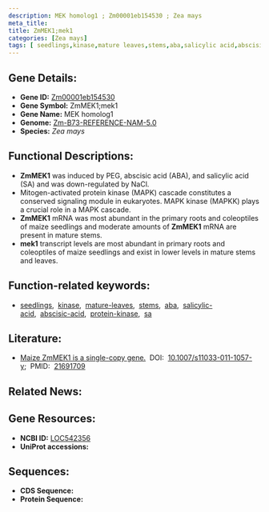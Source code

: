 ```yaml
---
description: MEK homolog1 ; Zm00001eb154530 ; Zea mays
meta_title:
title: ZmMEK1;mek1
categories: [Zea mays]
tags: [ seedlings,kinase,mature leaves,stems,aba,salicylic acid,abscisic acid,protein kinase,sa ]
---
```


## Gene Details:
- **Gene ID:**	[Zm00001eb154530](https://www.maizegdb.org/gene_center/gene/Zm00001eb154530)
- **Gene Symbol:** ZmMEK1;mek1
- **Gene Name:** MEK homolog1
- **Genome:** [Zm-B73-REFERENCE-NAM-5.0](https://www.maizegdb.org/genome/assembly/Zm-B73-REFERENCE-NAM-5.0)
- **Species:** *Zea mays*

## Functional Descriptions:
   - **ZmMEK1** was induced by PEG, abscisic acid (ABA), and salicylic acid (SA) and was down-regulated by NaCl.
   - Mitogen-activated protein kinase (MAPK) cascade constitutes a conserved signaling module in eukaryotes. MAPK kinase (MAPKK) plays a crucial role in a MAPK cascade.
   - **ZmMEK1** mRNA was most abundant in the primary roots and coleoptiles of maize seedlings and moderate amounts of **ZmMEK1** mRNA are present in mature stems.
   - **mek1** transcript levels are most abundant in primary roots and coleoptiles of maize seedlings and exist in lower levels in mature stems and leaves.

## Function-related keywords:
- [seedlings](/tags/seedlings/),&nbsp;&nbsp;[kinase](/tags/kinase/),&nbsp;&nbsp;[mature-leaves](/tags/mature-leaves/),&nbsp;&nbsp;[stems](/tags/stems/),&nbsp;&nbsp;[aba](/tags/aba/),&nbsp;&nbsp;[salicylic-acid](/tags/salicylic-acid/),&nbsp;&nbsp;[abscisic-acid](/tags/abscisic-acid/),&nbsp;&nbsp;[protein-kinase](/tags/protein-kinase/),&nbsp;&nbsp;[sa](/tags/sa/)

## Literature:
   - [Maize ZmMEK1 is a single-copy gene.]( https://link.springer.com/article/10.1007/s11033-011-1057-y)&nbsp;&nbsp;DOI:&nbsp;&nbsp;[10.1007/s11033-011-1057-y](https://link.springer.com/article/10.1007/s11033-011-1057-y);&nbsp;&nbsp;PMID:&nbsp;&nbsp;[21691709](https://pubmed.ncbi.nlm.nih.gov/21691709/)

## Related News:

## Gene Resources:
- **NCBI ID:**  [LOC542356](https://www.ncbi.nlm.nih.gov/gene/?term=LOC542356)
- **UniProt accessions:** [](https://www.uniprot.org/uniprotkb//entry)



## Sequences:
- **CDS Sequence:**
- **Protein Sequence:**

